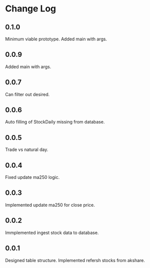 # Change Log

## 0.1.0
Minimum viable prototype. Added main with args.

## 0.0.9
Added main with args.

## 0.0.7
Can filter out desired.

## 0.0.6
Auto filling of StockDaily missing from database.

## 0.0.5
Trade vs natural day.

## 0.0.4
Fixed update ma250 logic.

## 0.0.3
Implemented update ma250 for close price.

## 0.0.2
Immplemented ingest stock data to database.

## 0.0.1
Designed table structure. Implemented refersh stocks from akshare.